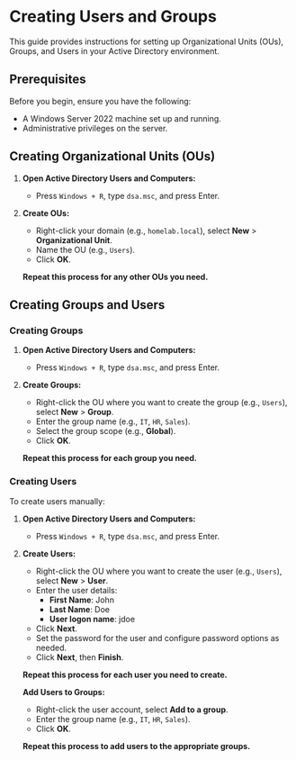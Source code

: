 # Creating Users and Groups

This guide provides instructions for setting up Organizational Units (OUs), Groups, and Users in your Active Directory environment.


## Prerequisites

Before you begin, ensure you have the following:

- A Windows Server 2022 machine set up and running.
- Administrative privileges on the server.

## Creating Organizational Units (OUs)

1. **Open Active Directory Users and Computers:**
   - Press `Windows + R`, type `dsa.msc`, and press Enter.

2. **Create OUs:**
   - Right-click your domain (e.g., `homelab.local`), select **New** > **Organizational Unit**.
   - Name the OU (e.g., `Users`).
   - Click **OK**.

   **Repeat this process for any other OUs you need.**

## Creating Groups and Users

### Creating Groups

1. **Open Active Directory Users and Computers:**
   - Press `Windows + R`, type `dsa.msc`, and press Enter.

2. **Create Groups:**
   - Right-click the OU where you want to create the group (e.g., `Users`), select **New** > **Group**.
   - Enter the group name (e.g., `IT`, `HR`, `Sales`).
   - Select the group scope (e.g., **Global**).
   - Click **OK**.

   **Repeat this process for each group you need.**

### Creating Users

To create users manually:

1. **Open Active Directory Users and Computers:**
   - Press `Windows + R`, type `dsa.msc`, and press Enter.

2. **Create Users:**
   - Right-click the OU where you want to create the user (e.g., `Users`), select **New** > **User**.
   - Enter the user details:
     - **First Name**: John
     - **Last Name**: Doe
     - **User logon name**: jdoe
   - Click **Next**.
   - Set the password for the user and configure password options as needed.
   - Click **Next**, then **Finish**.

   **Repeat this process for each user you need to create.**

   **Add Users to Groups:**
   - Right-click the user account, select **Add to a group**.
   - Enter the group name (e.g., `IT`, `HR`, `Sales`).
   - Click **OK**.

   **Repeat this process to add users to the appropriate groups.**


